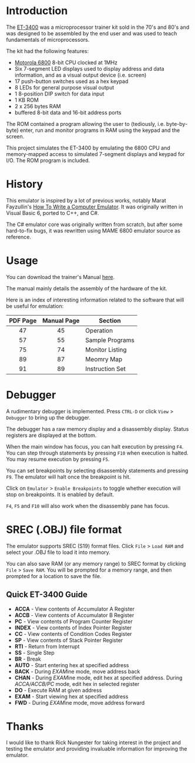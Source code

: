 # Introduction

The [ET-3400](http://www.oldcomputermuseum.com/heathkit_et3400.html) was a microprocessor trainer kit sold in the 70's and 80's and was designed to be assembled by the end user and was used to teach fundamentals of microprocessors.  

The kit had the following features:

* [Motorola 6800](http://en.wikipedia.org/wiki/Motorola_6800) 8-bit CPU clocked at 1MHz
* Six 7-segment LED displays used to display address and data information, and as a visual output device (i.e. screen)
* 17 push-button switches used as a hex keypad
* 8 LEDs for general purpose visual output
* 1 8-position DIP switch for data input
* 1 KB ROM 
* 2 x 256 bytes RAM
* buffered 8-bit data and 16-bit address ports

The ROM contained a program allowing the user to (tediously, i.e. byte-by-byte) enter, run and monitor programs in RAM using the keypad and the screen.

This project simulates the ET-3400 by emulating the 6800 CPU and memory-mapped access to simulated 7-segment displays and keypad for I/O. The ROM program is included.

# History

This emulator is inspired by a lot of previous works, notably Marat Fayzullin's [How To Write a Computer Emulator](http://fms.komkon.org/EMUL8/HOWTO.html). It was originally written in Visual Basic 6, ported to C++, and C#.

The C# emulator core was originally written from scratch, but after some hard-to-fix bugs, it was rewritten using MAME 6800 emulator source as reference.

# Usage

You can download the trainer's Manual [here](http://archive.org/details/HeathkitManualForTheEt-3400MicroprocessorTrainer). 

The manual mainly details the assembly of the hardware of the kit.

Here is an index of interesting information related to the software that will be useful for emulation:

| PDF Page | Manual Page | Section          | 
|:--------:|:-----------:|------------------|
| 47       |     45      | Operation        |
| 57       |     55      | Sample Programs  |
| 75       |     74      | Monitor Listing  |
| 89       |     87      | Meomry Map       |
| 91       |     89      | Instruction Set  |

# Debugger

A rudimentary debugger is implemented.  Press `CTRL-D` or click `View` > `Debugger` to bring up the debugger.

The debugger has a raw memory display and a disassembly display. Status registers are displayed at the bottom.

When the main window has focus, you can halt execution by pressing `F4`. You can step through statements by pressing `F10` when execution is halted. You may resume execution by pressing `F5`.

You can set breakpoints by selecting disassembly statements and pressing `F9`.  The emulator will halt once the breakpoint is hit.  

Click on `Emulator` > `Enable Breakpoints` to toggle whether execution will stop on breakpoints. It is enabled by default. 

`F4`, `F5` and `F10` will also work when the disassembly pane has focus.

# SREC (.OBJ) file format

The emulator supports SREC (S19) format files. Click `File` > `Load RAM` and select your .OBJ file to load it into memory.  

You can also save RAM (or any memory range) to SREC format by clicking `File` > `Save RAM`. You will be prompted for a memory range, and then prompted for a location to save the file.

## Quick ET-3400 Guide

* **ACCA** - View contents of Accumulator A Register
* **ACCB** - View contents of Accumulator B Register
* **PC** - View contents of Program Counter Register
* **INDEX** - View contents of Index Pointer Register
* **CC** - View contents of Condition Codes Register
* **SP** - View contents of Stack Pointer Register
* **RTI** - Return from Interrupt
* **SS** - Single Step
* **BR** - Break
* **AUTO** - Start entering hex at specified address
* **BACK** - During *EXAM*ine mode, move address back
* **CHAN** - During *EXAM*ine mode, edit hex at specified address. During *ACCA/ACCB/PC* mode, edit hex in selected register
* **DO** - Execute RAM at given address
* **EXAM** - Start viewing hex at specified address
* **FWD** - During *EXAM*ine mode, move address forward

# Thanks

I would like to thank Rick Nungester for taking interest in the project and testing the emulator and providing invaluable information for improving the emulator.

